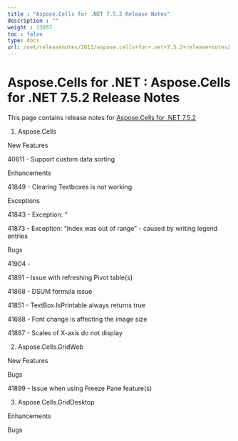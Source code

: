```yaml
---
title : "Aspose.Cells for .NET 7.5.2 Release Notes" 
description : "" 
weight : 13057 
toc : false
type: docs
url: /net/releasenotes/2013/aspose.cells+for+.net+7.5.2+release+notes/
---
```


# Aspose.Cells for .NET : Aspose.Cells for .NET 7.5.2 Release Notes


This page contains release notes for [Aspose.Cells for .NET 7.5.2](http://www.aspose.com/downloads/cells/net/new-releases/aspose.cells-for-.net-7.5.2/)

1) Aspose.Cells

New Features

40611 - Support custom data sorting

Enhancements

41849 - Clearing Textboxes is not working

Exceptions

41843 - Exception: “

41873 - Exception: “Index was out of range” - caused by writing legend entries

Bugs

41904 -

41891 - Issue with refreshing Pivot table(s)

41868 - DSUM formula issue

41851 - TextBox.IsPrintable always returns true

41688 - Font change is affecting the image size

41887 - Scales of X-axis do not display

2) Aspose.Cells.GridWeb

New Features

Bugs

41899 - Issue when using Freeze Pane feature(s)

3) Aspose.Cells.GridDesktop

Enhancements

Bugs

